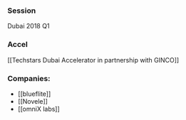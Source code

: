 
### Session
Dubai 2018 Q1

### Accel
[[Techstars Dubai Accelerator in partnership with GINCO]]

### Companies:
- [[blueflite]]
- [[Novele]]
- [[omniX labs]]


